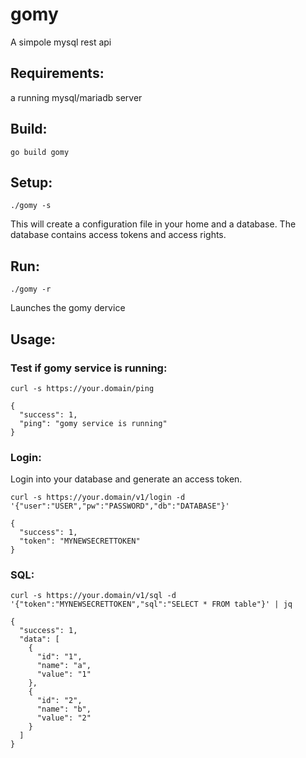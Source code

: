 # gomy

A simpole mysql rest api

## Requirements:

a running mysql/mariadb server

## Build:

`go build gomy`

## Setup:

`./gomy -s`

This will create a configuration file in your home and a database. The database contains access tokens and access rights.

## Run:

`./gomy -r`

Launches the gomy dervice

## Usage:

### Test if gomy service is running:

`curl -s https://your.domain/ping`

```
{
  "success": 1,
  "ping": "gomy service is running"
}
```

### Login:

Login into your database and generate an access token.

`curl -s https://your.domain/v1/login -d '{"user":"USER","pw":"PASSWORD","db":"DATABASE"}'`

```
{
  "success": 1,
  "token": "MYNEWSECRETTOKEN"
}
```

### SQL:

`curl -s https://your.domain/v1/sql -d '{"token":"MYNEWSECRETTOKEN","sql":"SELECT * FROM table"}' | jq`

```
{
  "success": 1,
  "data": [
    {
      "id": "1",
      "name": "a",
      "value": "1"
    },
    {
      "id": "2",
      "name": "b",
      "value": "2"
    }
  ]
}
```
